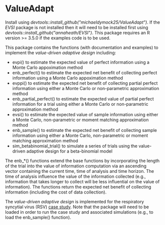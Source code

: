 # ValueAdapt

Install using *devtools::install_github("michaeldymock25/ValueAdapt")*. If the *EVSI* package is not installed then it will need to be installed first using *devtools::install_github("annaheath/EVSI")*. This package requires an R version >= 3.5.0 if the examples code is to be used.

This package contains the functions (with documentation and examples) to implement the *value-driven adaptive design* including:

- evpi() to estimate the expected value of perfect information using a Monte Carlo appoximation method
- enb_perfect() to estimate the expected net benefit of collecting perfect information using a Monte Carlo appoximation method
- evppi() to estimate the expected net benefit of collecting partial perfect information using either a Monte Carlo or non-parametric approximation method
- enb_partial_perfect() to estimate the expected value of partial perfect information for a trial using either a Monte Carlo or non-parametric approximation method
- evsi() to estimate the expected value of sample information using either a Monte Carlo, non-parametric or moment matching approximation method
- enb_sample() to estimate the expected net benefit of collecting sample information using either a Monte Carlo, non-parametric or moment matching approximation method
- sim_betabinomial_trial() to simulate a series of trials using the value-driven adaptive design for a beta-binomial model

The enb_*() functions extend the base functions by incorporating the length of the trial into the value of information computation via an ascending vector containing the current time, time of analysis and time horizon. The time of analysis influence the value of the information collected (e.g., information that takes longer to collect will be less influential on the value of information). The functions return the expected net benefit of collecting information (including the cost of data collection).

The *value-driven adaptive design* is implemented for the respiratory syncytial virus (RSV) [case study](./Examples/RSV). Note that the package will need to be loaded in order to run the case study and associated simulations (e.g., to load the enb_sample() function).